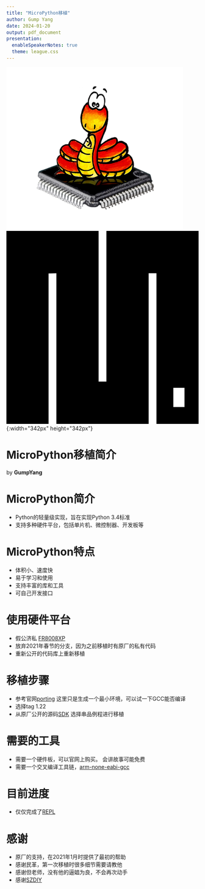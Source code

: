 ```yaml
---
title: "MicroPython移植"
author: Gump Yang
date: 2024-01-20
output: pdf_document
presentation:
  enableSpeakerNotes: true
  theme: league.css
---
```

<!-- slide -->
![log](MicroPython_old_logo.png)![newlogo](MicroPython_new_logo.svg){:width="342px" height="342px"}
# MicroPython移植简介

by **GumpYang**
<!-- slide -->
# MicroPython简介
* Python的轻量级实现，旨在实现Python 3.4标准
* 支持多种硬件平台，包括单片机、微控制器、开发板等
<!-- slide -->
# MicroPython特点
* 体积小、速度快
* 易于学习和使用
* 支持丰富的库和工具
* 可自己开发接口
<!-- slide -->
# 使用硬件平台
* 假公济私 [FR8008XP](https://www.freqchip.com/fr800x)
* 放弃2021年春节的分支，因为之前移植时有原厂的私有代码
* 重新公开的代码库上重新移植
<!-- slide -->
# 移植步骤
* 参考官网[porting](https://docs.micropython.org/en/latest/develop/porting.htm)
 这里只是生成一个最小环境，可以试一下GCC能否编译
* 选择tag 1.22 
* 从原厂公开的源码[SDK](https://gitee.com/freqchip/fr8000)
 选择串品例程进行移植
<!-- slide -->
# 需要的工具
* 需要一个硬件板，可以官网上购买。
 会讲故事可能免费
* 需要一个交叉编译工具链，[arm-none-eabi-gcc](https://developer.arm.com/downloads/-/arm-gnu-toolchain-downloads)
<!-- slide -->
# 目前进度
* 仅仅完成了[REPL](https://github.com/yangchengwork/micropython_fr8000)
<!-- slide -->
# 感谢
* 原厂的支持，在2021年1月时提供了最初的帮助
* 感谢民革，第一次移植时很多细节需要请教他
* 感谢但老师，没有他的逼娼为良，不会再次动手
* 感谢[SZDIY](https://szdiy.org/)
<!-- slide -->